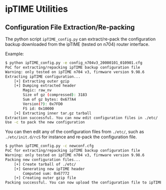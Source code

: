 # ipTIME Utilities

## Configuration File Extraction/Re-packing

The python script `ipTIME_config.py` can extract/re-pack the configuration backup downloaded from the ipTIME (tested
on n704) router interface.

Example:

```bash
$ python ipTIME_config.py -e config_n704v3_20000101_010901.cfg
PoC for extracting/repacking ipTIME backup configuration file
Warning: only tested on ipTIME n704 v3, firmware version 9.98.6
Extracting ipTIME configuration...
	[+] Extracting outer gzip
	[+] Dumping extracted header
		Magic: raw_nv
		Size of gz (compressed): 3183
		Sum of gz bytes: 0x677A4
		Version(?): 0x7FD0
		FS id: 0x10000
	[+] Extracting inner tar.gz tarball
Extraction successful. You can now edit configuration files in ./etc/
Use -c to pack the new configuration
```

You can then edit any of the configuration files from `./etc/`, such as `./etc/init.d/rcS` for instance and re-pack the
configuration file.

```bash
$ python ipTIME_config.py -c newconf.cfg
PoC for extracting/repacking ipTIME backup configuration file
Warning: only tested on ipTIME n704 v3, firmware version 9.98.6
Packing new configuration files...
	[+] Create tarball of ./etc/
	[+] Generating new ipTIME header
		Computed sum: 0x67772
	[+] Creating outer gzip file
Packing successful. You can now upload the configuration file to ipTIME router.
```
